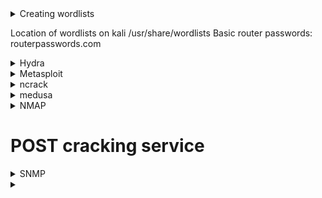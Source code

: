 <details>
 <summary>Creating wordlists</summary>
 <br>
   Crunch
      
       crunch <smallest len> <largest len> <options> > outputfile
 
</details>

Location of wordlists on kali /usr/share/wordlists
Basic router passwords: routerpasswords.com

<details>
 <summary>Hydra</summary>
 <br>
  Help: https://tools.kali.org/password-attacks/hydra
  
  Basic
  
    hydra 
         -l (login name) or -L (wordlist of login names)
         -p (password) or -P (wordlist of passwords) 
         <IP> <service>
 
   
</details>


<details>
 <summary>Metasploit</summary>
 <br>
  
    SSH: use auxiliary/scanner/ssh/ssh_login
    SNMP: use auxiliary/scanner/snmp/snmp_login
    
    SNMP: 
</details>

<details>
 <summary>ncrack</summary>
 <br>
 
</details>

<details>
 <summary>medusa</summary>
 <br>
 Help: https://en.kali.tools/?p=200
 
   Basic
    
     medusa 
        -h <host>
        -u <user> -U <wordlist for user>
        -p <password> -P <wordlist for passwords>
        -M <module to execute>
 
</details>


<details>
 <summary>NMAP</summary>
 <br>
  
    SNMP: nmap -sU -p <port> -n --script snmp-brute <host> --script-args snmp-brute.communitiesdb=<wordlist>
</details>



# POST cracking service

<details>
 <summary>SNMP</summary>
 <br>
 
 snmpwalk shows us values
 snmpset changes values
 set uses the same basic syntax as walk with its own added arguments.
          
    snmpwalk:
      -v<number>  version
      -c <community string>
      <host> 
      > outputfile
    
    set:
      iso.x.x.x.x.x.x s <new string>
      
      
 ##  SNMP audits: 
   
   onesityone
   
     -c (communty strings files)
     <host>
     
   snmpcheck 
      
     -c <community string> 
     <host>
     
   metasploit
   
     use auxiliary/scanner/snmp/enum
     use auxiliary/scanner/snmp/enumshares  Only used for devices where this is supported 
     use auxiliary/scanner/snmp/enumsusers  Only used for devices where this is supported 

    if it is RW
    
     use auxiliary/scanner/snmp/snmp_set
       need to use snmptranslate -On iso.x.x.x.x.x.x.x.x. to a value metasploit understands
 
   NMAP NSE scripts 
       
     nmap -sU -p 161 --script "<script>" --script-args="snmpcommunity=<string>" <host>
     
     snmp-interfaces
     snmp-netstat
     snmp-processes
     
     
     more can be found under /usr/share/nmap/scripts/
     
</details>












<details>
 <summary> </summary>
 <br>
 
</details>
